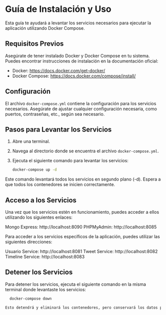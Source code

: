 # Guía de Instalación y Uso

Esta guía te ayudará a levantar los servicios necesarios para ejecutar la aplicación utilizando Docker Compose.

## Requisitos Previos

Asegúrate de tener instalado Docker y Docker Compose en tu sistema. Puedes encontrar instrucciones de instalación en la documentación oficial:

- Docker: https://docs.docker.com/get-docker/
- Docker Compose: https://docs.docker.com/compose/install/

## Configuración

El archivo `docker-compose.yml` contiene la configuración para los servicios necesarios. Asegúrate de ajustar cualquier configuración necesaria, como puertos, contraseñas, etc., según sea necesario.

## Pasos para Levantar los Servicios

1. Abre una terminal.
2. Navega al directorio donde se encuentra el archivo `docker-compose.yml`.
3. Ejecuta el siguiente comando para levantar los servicios:

   ```bash
   docker-compose up -d

Este comando levantará todos los servicios en segundo plano (-d).
Espera a que todos los contenedores se inicien correctamente.

## Acceso a los Servicios

Una vez que los servicios estén en funcionamiento, puedes acceder a ellos utilizando los siguientes enlaces:

Mongo Express: http://localhost:8090
PHPMyAdmin: http://localhost:8085

Para acceder a los servicios específicos de la aplicación, puedes utilizar las siguientes direcciones:

Usuario Service: http://localhost:8081
Tweet Service: http://localhost:8082
Timeline Service: http://localhost:8083

## Detener los Servicios

Para detener los servicios, ejecuta el siguiente comando en la misma terminal donde levantaste los servicios:

 ```bash
   docker-compose down

Esto detendrá y eliminará los contenedores, pero conservará los datos persistentes.
